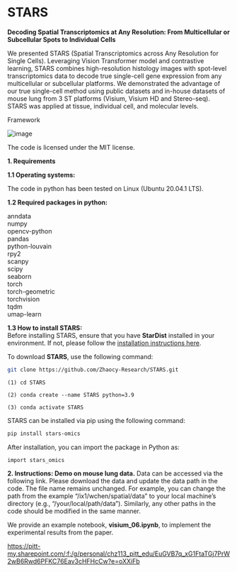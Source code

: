 # STARS
**Decoding Spatial Transcriptomics at Any Resolution: From Multicellular or Subcellular Spots to Individual Cells**

We presented STARS (Spatial Transcriptomics across Any Resolution for Single Cells). Leveraging Vision Transformer model and contrastive learning, STARS combines high-resolution histology images with spot-level transcriptomics data to decode true single-cell gene expression from any multicellular or subcellular platforms. We demonstrated the advantage of our true single-cell method using public datasets and in-house datasets of mouse lung from 3 ST platforms (Visium, Visium HD and Stereo-seq). STARS was applied at tissue, individual cell, and molecular levels.

Framework

![image](https://github.com/Zhaocy-Research/STARS/blob/main/STARS.png)

The code is licensed under the MIT license.




**1. Requirements**

**1.1 Operating systems:**

The code in python has been tested on Linux (Ubuntu 20.04.1 LTS).  

**1.2 Required packages in python:**

anndata   
numpy  
opencv-python   
pandas  
python-louvain  
rpy2  
scanpy  
scipy  
seaborn   
torch  
torch-geometric    
torchvision  
tqdm  
umap-learn  

**1.3 How to install STARS:**  
Before installing STARS, ensure that you have **StarDist** installed in your environment. If not, please follow the [installation instructions here](https://github.com/stardist/stardist).

To download **STARS**, use the following command:

```bash
git clone https://github.com/Zhaocy-Research/STARS.git
```

```
(1) cd STARS

(2) conda create --name STARS python=3.9

(3) conda activate STARS  
```
STARS can be installed via pip using the following command:

```bash
pip install stars-omics
```
After installation, you can import the package in Python as:
```
import stars_omics
```

**2. Instructions: Demo on mouse lung data.** 
Data can be accessed via the following link. Please download the data and update the data path in the code. The file name remains unchanged. For example, you can change the path from the example “/ix1/wchen/spatial/data” to your local machine’s directory (e.g., “/your/local/path/data”). Similarly, any other paths in the code should be modified in the same manner.

We provide an example notebook, **visium_06.ipynb**, to implement the experimental results from the paper.

https://pitt-my.sharepoint.com/:f:/g/personal/chz113_pitt_edu/EuGVB7q_xG1FtaTGj7PrW2wB6Rwd6PFKC76Eav3cHFHcCw?e=oXXiFb
